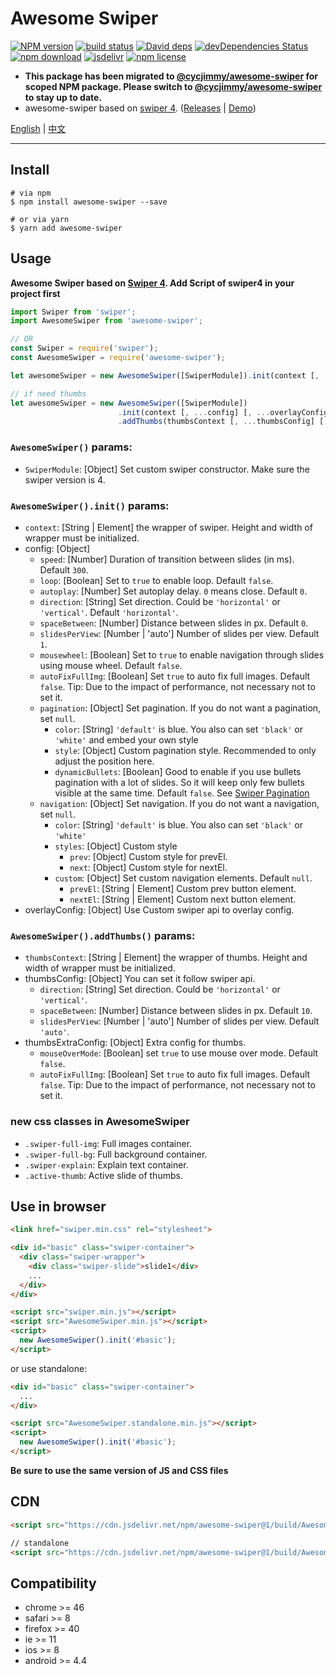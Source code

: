 # Awesome Swiper
[![NPM version][npm-image]][npm-url]
[![build status][travis-image]][travis-url]
[![David deps][david-image]][david-url]
[![devDependencies Status][david-dev-image]][david-dev-url]
[![npm download][download-image]][download-url]
[![jsdelivr][jsdelivr-image]][jsdelivr-url]
[![npm license][license-image]][download-url]

[npm-image]: https://img.shields.io/npm/v/awesome-swiper.svg?style=flat-square
[npm-url]: https://npmjs.org/package/awesome-swiper
[travis-image]: https://img.shields.io/travis/cycdpo/awesome-swiper.svg?style=flat-square
[travis-url]: https://travis-ci.org/cycdpo/awesome-swiper
[david-image]: https://img.shields.io/david/cycdpo/awesome-swiper.svg?style=flat-square
[david-url]: https://david-dm.org/cycdpo/awesome-swiper
[david-dev-image]: https://david-dm.org/cycdpo/awesome-swiper/dev-status.svg?style=flat-square
[david-dev-url]: https://david-dm.org/cycdpo/awesome-swiper?type=dev
[download-image]: https://img.shields.io/npm/dm/awesome-swiper.svg?style=flat-square
[download-url]: https://npmjs.org/package/awesome-swiper
[jsdelivr-image]: https://data.jsdelivr.com/v1/package/npm/awesome-swiper/badge
[jsdelivr-url]: https://www.jsdelivr.com/package/npm/awesome-swiper
[license-image]: https://img.shields.io/npm/l/awesome-swiper.svg?style=flat-square


[new-url]: https://github.com/cycjimmy/awesome-swiper

* **This package has been migrated to [@cycjimmy/awesome-swiper][new-url] for scoped NPM package. Please switch to [@cycjimmy/awesome-swiper][new-url] to stay up to date.**
* awesome-swiper based on [swiper 4](https://github.com/nolimits4web/Swiper/tree/Swiper4). ([Releases](https://github.com/cycdpo/awesome-swiper/releases) | [Demo](https://cycdpo.github.io/awesome-swiper/))

[English](https://github.com/cycdpo/awesome-swiper/blob/master/README.md) | [中文](https://github.com/cycdpo/awesome-swiper/blob/master/README_zhCN.md)
***

## Install
```shell
# via npm
$ npm install awesome-swiper --save

# or via yarn
$ yarn add awesome-swiper
```

## Usage
**Awesome Swiper based on [Swiper 4](https://github.com/nolimits4web/Swiper/tree/Swiper4). Add Script of swiper4 in your project first**

```javascript
import Swiper from 'swiper';
import AwesomeSwiper from 'awesome-swiper';

// OR
const Swiper = require('swiper');
const AwesomeSwiper = require('awesome-swiper');
```

```javascript
let awesomeSwiper = new AwesomeSwiper([SwiperModule]).init(context [, ...config] [, ...overlayConfig]);

// if need thumbs
let awesomeSwiper = new AwesomeSwiper([SwiperModule])
                        .init(context [, ...config] [, ...overlayConfig])
                        .addThumbs(thumbsContext [, ...thumbsConfig] [, ...thumbsExtraConfig]);
```

### `AwesomeSwiper()` params:
* `SwiperModule`: [Object] Set custom swiper constructor. Make sure the swiper version is 4.

### `AwesomeSwiper().init()` params:
* `context`: [String | Element] the wrapper of swiper. Height and width of wrapper must be initialized.
* config: [Object]
  * `speed`: [Number] Duration of transition between slides (in ms). Default `300`.
  * `loop`: [Boolean] Set to `true` to enable loop. Default `false`.
  * `autoplay`: [Number] Set autoplay delay. `0` means close. Default `0`.
  * `direction`: [String] Set direction. Could be `'horizontal'` or `'vertical'`. Default `'horizontal'`.
  * `spaceBetween`: [Number] Distance between slides in px. Default `0`.
  * `slidesPerView`: [Number | 'auto'] Number of slides per view. Default `1`.
  * `mousewheel`: [Boolean] Set to `true` to enable navigation through slides using mouse wheel. Default `false`.
  * `autoFixFullImg`: [Boolean] Set `true` to auto fix full images. Default `false`. Tip: Due to the impact of performance, not necessary not to set it.
  * `pagination`: [Object] Set pagination. If you do not want a pagination, set `null`.
    * `color`: [String] `'default'` is blue. You also can set `'black'` or `'white'` and embed your own style
    * `style`: [Object] Custom pagination style. Recommended to only adjust the position here.
    * `dynamicBullets`: [Boolean] Good to enable if you use bullets pagination with a lot of slides. So it will keep only few bullets visible at the same time. Default `false`. See [Swiper Pagination](https://github.com/nolimits4web/Swiper/blob/Swiper4/API.md#pagination)
  * `navigation`: [Object] Set navigation. If you do not want a navigation, set `null`.
    * `color`: [String] `'default'` is blue. You also can set `'black'` or `'white'`
    * `styles`: [Object] Custom style
      * `prev`: [Object] Custom style for prevEl.
      * `next`: [Object] Custom style for nextEl.
    * `custom`: [Object] Set custom navigation elements. Default `null`.
      * `prevEl`: [String | Element] Custom prev button element.
      * `nextEl`: [String | Element] Custom next button element.
* overlayConfig: [Object] Use Custom swiper api to overlay config.

### `AwesomeSwiper().addThumbs()` params:
* `thumbsContext`: [String | Element] the wrapper of thumbs. Height and width of wrapper must be initialized.
* thumbsConfig: [Object] You can set it follow swiper api.
  * `direction`: [String] Set direction. Could be `'horizontal'` or `'vertical'`.
  * `spaceBetween`: [Number] Distance between slides in px. Default `10`.
  * `slidesPerView`: [Number | 'auto'] Number of slides per view. Default `'auto'`.
* thumbsExtraConfig: [Object] Extra config for thumbs.
  * `mouseOverMode`: [Boolean] set `true` to use mouse over mode. Default `false`.
  * `autoFixFullImg`: [Boolean] Set `true` to auto fix full images. Default `false`. Tip: Due to the impact of performance, not necessary not to set it.

### new css classes in AwesomeSwiper
* `.swiper-full-img`: Full images container.
* `.swiper-full-bg`: Full background container.
* `.swiper-explain`: Explain text container.
* `.active-thumb`: Active slide of thumbs.

## Use in browser
```html
<link href="swiper.min.css" rel="stylesheet">

<div id="basic" class="swiper-container">
  <div class="swiper-wrapper">
    <div class="swiper-slide">slide1</div>
    ...
  </div>
</div>

<script src="swiper.min.js"></script>
<script src="AwesomeSwiper.min.js"></script>
<script>
  new AwesomeSwiper().init('#basic');
</script>
```

or use standalone:
```html
<div id="basic" class="swiper-container">
  ...
</div>

<script src="AwesomeSwiper.standalone.min.js"></script>
<script>
  new AwesomeSwiper().init('#basic');
</script>
```

**Be sure to use the same version of JS and CSS files**

## CDN
```html
<script src="https://cdn.jsdelivr.net/npm/awesome-swiper@1/build/AwesomeSwiper.min.js"></script>

// standalone
<script src="https://cdn.jsdelivr.net/npm/awesome-swiper@1/build/AwesomeSwiper.standalone.min.js"></script>
```

## Compatibility
* chrome >= 46
* safari >= 8
* firefox >= 40
* ie >= 11
* ios >= 8
* android >= 4.4

